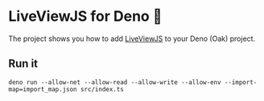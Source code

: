 # LiveViewJS for Deno 🦕

The project shows you how to add [LiveViewJS](http://liveviewjs.com) to your Deno (Oak) project.

## Run it
`deno run --allow-net --allow-read --allow-write --allow-env --import-map=import_map.json src/index.ts`